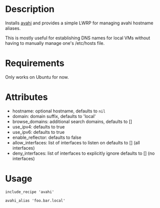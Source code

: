 Description
===========

Installs [avahi](http://avahi.org/) and provides a simple LWRP for managing avahi hostname aliases.

This is mostly useful for establishing DNS names for local VMs without having to manually manage one's /etc/hosts file.

Requirements
============

Only works on Ubuntu for now.

Attributes
==========

* hostname: optional hostname, defaults to `nil`
* domain: domain suffix, defaults to 'local'
* browse_domains: additional search domains, defaults to []
* use_ipv4: defaults to true
* use_ipv6: defaults to true
* enable_reflector: defaults to false
* allow_interfaces: list of interfaces to listen on defaults to [] (all interfaces)
* deny_interfaces: list of interfaces to explicitly ignore defaults to [] (no interfaces)


Usage
=====

```
include_recipe 'avahi'

avahi_alias 'foo.bar.local'
```

